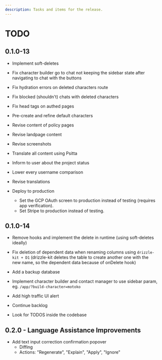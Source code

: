 ```yaml
---
description: Tasks and items for the release.
---
```


# TODO

## 0.1.0-13

- Implement soft-deletes

- Fix character builder go to chat not keeping the sidebar state after navigating to chat with the buttons
- Fix hydration errors on deleted characters route
- Fix blocked (shouldn't) chats with deleted characters
- Fix head tags on authed pages

- Pre-create and refine default characters
- Revise content of policy pages
- Revise landpage content
- Revise screenshots
- Translate all content using Psitta
- Inform to user about the project status
- Lower every username comparison
- Revise translations
- Deploy to production
  - Set the GCP OAuth screen to production instead of testing (requires app verification).
  - Set Stripe to production instead of testing.

## 0.1.0-14

- Remove hooks and implement the delete in runtime (using soft-deletes ideally)
- Fix deletion of dependent data when renaming columns using `drizzle-kit + D1` (drizzle-kit deletes the table to create another one with the new name, so the dependent data because of onDelete hook)
- Add a backup database

- Implement character builder and contact manager to use sidebar param, eg. `/app/?build-character=motoko`
- Add high traffic UI alert
- Continue backlog
- Look for TODOS inside the codebase

## 0.2.0 - Language Assistance Improvements

- Add text input correction confirmation popover
  - Diffing
  - Actions: "Regenerate", "Explain", "Apply", "Ignore"
